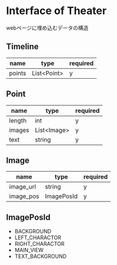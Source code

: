 # Interface of Theater

webページに埋め込むデータの構造

## Timeline
|name|type|required|
|--|--|--|
|points|List\<Point\>|y|

## Point

|name|type|required|
|--|--|--|
|length|int|y|
|images|List\<Image\>|y|
|text|string|y|

## Image
|name|type|required|
|--|--|--|
|image_url|string|y|
|image_pos|ImagePosId|y|

## ImagePosId
- BACKGROUND
- LEFT_CHARACTOR
- RIGHT_CHARACTOR
- MAIN_VIEW
- TEXT_BACKGROUND